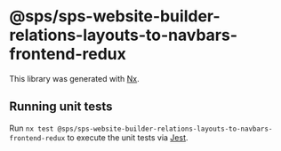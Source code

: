 # @sps/sps-website-builder-relations-layouts-to-navbars-frontend-redux

This library was generated with [Nx](https://nx.dev).

## Running unit tests

Run `nx test @sps/sps-website-builder-relations-layouts-to-navbars-frontend-redux` to execute the unit tests via [Jest](https://jestjs.io).
